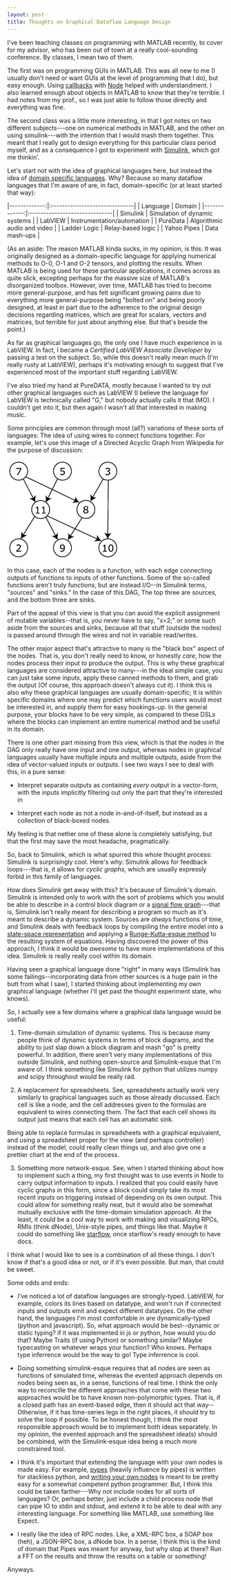 ```yaml
---
layout: post
title: Thoughts on Graphical Dataflow Language Design
---
```


I've been teaching classes on programming with MATLAB recently, to cover for my advisor, who has been out of town at a really cool-sounding conference. By classes, I mean two of them.

The first was on programming GUIs in MATLAB. This was all new to me (I usually don't need or want GUIs at the level of programming that I do), but easy enough. Using [callbacks](http://en.wikipedia.org/wiki/Callback_(computer_science)) with [Node](http://nodejs.org) helped with understandment. I also learned enough about objects in MATLAB to know that they're terrible. I had notes from my prof., so I was just able to follow those directly and everything was fine.

The second class was a little more interesting, in that I got notes on two different subjects---one on numerical methods in MATLAB, and the other on using simulink---with the intention that I would mash them together. This meant that I really got to design everything for this particular class period myself, and as a consequence I got to experiment with [Simulink](http://en.wikipedia.org/wiki/Simulink), which got me thinkin'.

Let's start not with the idea of graphical languages here, but instead the idea of [domain specific languages](http://en.wikipedia.org/wiki/Domain-specific_language). Why? Because so many dataflow languages that I'm aware of are, in fact, domain-specific (or at least started that way):

|-------------:|:------------------------------|
|     Language | Domain                        |
|-------------:|:------------------------------|
|     Simulink | Simulation of dynamic systems |
|      LabVIEW | Instrumentation/automation    |
|     PureData | Algorithmic audio and video   |
| Ladder Logic | Relay-based logic             |
|  Yahoo Pipes | Data mash-ups                 |

(As an aside: The reason MATLAB kinda sucks, in my opinion, is this: It was originally designed as a domain-specific language for applying numerical methods to O-0, O-1 and O-2 tensors, and plotting the results. When MATLAB is being used for these particular applications, it comes across as quite slick, excepting perhaps for the massive size of MATLAB's disorganized toolbox. However, over time, MATLAB has tried to become more general-purpose, and has felt significant growing pains due to everything more general-purpose being "bolted on" and being poorly designed, at least in part due to the adherence to the original design decisions regarding matrices, which are great for scalars, vectors and matrices, but terrible for just about anything else. But that's beside the point.)

As far as graphical languages go, the only one I have much experience in is LabVIEW. In fact, I became a *Certified LabVIEW Associate Developer* by passing a test on the subject. So, while this doesn't really mean much (I'm really rusty at LabVIEW), perhaps it's motivating enough to suggest that I've experienced most of the important stuff regarding LabVIEW.

I've also tried my hand at PureDATA, mostly because I wanted to try out other graphical languages such as LabVIEW (I believe the language for LabVIEW is technically called "G," but nobody actually calls it that IMO). I couldn't get into it, but then again I wasn't all that interested in making music.

Some principles are common through most (all?) variations of these sorts of languages: The idea of using wires to connect functions together. For example, let's use this image of a Directed Acyclic Graph from Wikipedia for the purpose of discussion:

![](../images/2010-08-12-dag.png)

In this case, each of the nodes is a function, with each edge connecting outputs of functions to inputs of other functions. Some of the so-called functions aren't truly functions, but are instead I/O--in Simulink terms, "sources" and "sinks." In the case of this DAG, The top three are sources, and the bottom three are sinks.

Part of the appeal of this view is that you can avoid the explicit assignment of mutable variables--that is, you never have to say, "x=2;" or some such aside from the sources and sinks, because all that stuff (outside the nodes) is passed around through the wires and not in variable read/writes.

The other major aspect that's attractive to many is the "black box" aspect of the nodes.  That is, you don't really need to know, or honestly *care*, how the nodes process their input to produce the output. This is why these graphical languages are considered attractive to many---in the ideal simple case, you can just take some inputs, apply these canned methods to them, and grab the output (Of course, this approach doesn't always cut it). I think this is also why these graphical languages are usually domain-specific; It is within specific domains where one may predict which functions users would most be interested in, and supply them for easy hookings-up. In the general purpose, your blocks have to be very simple, as compared to these DSLs where the blocks can implement an entire numerical method and be useful in its domain.

There is one other part missing from this view, which is that the nodes in the DAG only really have one input and one output, whereas nodes in graphical languages usually have multiple inputs and multiple outputs, aside from the idea of vector-valued inputs or outputs. I see two ways I see to deal with this, in a pure sense:

* Interpret separate outputs as containing *every* output in a vector-form, with the inputs implicitly filtering out only the part that they're interested in

* Interpret each node as not a node in-and-of-itself, but instead as a collection of black-boxed nodes.

My feeling is that nether one of these alone is completely satisfying, but that the first may save the most headache, pragmatically.

So, back to Simulink, which is what spurred this whole thought process:  Simulink is surprisingly cool. Here's why:  Simulink allows for feedback loops---that is, it allows for *cyclic graphs*, which are usually expressly forbid in this family of languages.

How does Simulink get away with this? It's because of Simulink's domain.  Simulink is intended only to work with the sort of problems which you would be able to describe in a control block diagram or a [signal flow graph](http://en.wikipedia.org/wiki/Signal-flow_graph)---that is, Simulink isn't really meant for describing a program so much as it's meant to describe a dynamic system. Sources are *always* functions of time, and Simulink deals with feedback loops by compiling the entire model into a [state-space representation](http://en.wikipedia.org/wiki/State_space_(controls)) and applying a [Runge-Kutta-esque method](http://www.mathworks.com/access/helpdesk/help/techdoc/ref/ode45.shtml) to the resulting system of equations. Having discovered the power of this approach, I think it would be *awesome* to have more implementations of this idea. Simulink is really really cool within its domain.

Having seen a graphical language done "right" in many ways (Simulink has some failings--incorporating data from other sources is a huge pain in the butt from what I saw), I started thinking about implementing my own graphical language (whether I'll get past the thought experiment state, who knows).

So, I actually see a few domains where a graphical data language would be useful:

1. Time-domain simulation of dynamic systems. This is because many people think of dynamic systems in terms of block diagrams, and the ability to just slap down a block diagram and mash "go" is pretty powerful. In addition, there aren't very many implementations of this outside Simulink, and nothing open-source and Simulink-esque that I'm aware of.  I think something like Simulink for python that utilizes numpy and scipy throughout would be really rad.

2. A replacement for spreadsheets. See, spreadsheets actually work very similarly to graphical languages such as those already discussed. Each cell is like a node, and the cell addresses given to the formulas are equivalent to wires connecting them.  The fact that each cell shows its output just means that each cell has an automatic sink.

Being able to replace formulas in spreadsheets with a graphical equivalent, and using a spreadsheet proper for the view (and perhaps controller) instead of the model, could really clean things up, and also give one a prettier chart at the end of the process.

3. Something more network-esque. See, when I started thinking about how to implement such a thing, my first thought was to use events in Node to carry output information to inputs. I realized that you could easily have cyclic graphs in this form, since a block could simply take its most recent inputs on triggering instead of depending on its own output. This could allow for something really neat, but it would also be somewhat mutually exclusive with the time-domain simulation approach. At the least, it could be a cool way to work with making and visualizing RPCs, RMIs (think dNode), Unix-style pipes, and things like that. Maybe it could do something like [starflow](http://bitbucket.org/dyamins/starflow), once starflow's ready enough to have docs.

I think what I would like to see is a combination of all these things. I don't know if that's a good idea or not, or if it's even possible. But man, that could be sweet.

Some odds and ends:

* I've noticed a lot of dataflow languages are strongly-typed. LabVIEW, for example, colors its lines based on datatype, and won't run if connected inputs and outputs emit and expect different datatypes. On the other hand, the languages I'm most comfortable in are dynamically-typed (python and javascript). So, what approach would be best--dynamic or static typing? if it was implemented in js or python, how would you do that? Maybe Traits (if using Python) or something similar? Maybe typecasting on whatever wraps your function? Who knows. Perhaps type inferrence would be the way to go! Type inferrence is cool.

* Doing something simulink-esque requires that all nodes are seen as functions of simulated time, whereas the evented approach depends on nodes being seen as, in a sense, functions of real time. I think the only way to reconcille the different approaches that come with these two approaches would be to have known non-polymorphic types. That is, if a closed path has an event-based edge, then it should act that way--Otherwise, if it has time-series legs in the right places, it should try to solve the loop if possible.  To be honest though, I think the most responsible approach would be to implement both ideas separately. In my opinion, the evented approach and the spreadsheet idea(s) should be combined, with the Simulink-esque idea being a much more constrained tool.

* I think it's important that extending the language with your own nodes is made easy. For example, [pypes](http://pypes.org) (heavily influence by pipes) is written for stackless python, and [writing your own nodes](http://bitbucket.org/diji/pypes/wiki/Reverse_Field) is meant to be pretty easy for a somewhat competent python programmer. But, I think this could be taken farther---Why not include nodes for all sorts of languages? Or, perhaps better, just include a child process node that can pipe IO to stdin and stdout, and extend it to be able to deal with any interesting language. For something like MATLAB, use something like Expect.

* I really like the idea of RPC nodes. Like, a XML-RPC box, a SOAP box (heh), a JSON-RPC box, a dNode box. In a sense, I think this is the kind of domain that Pipes was meant for anyway, but why stop at there? Run a FFT on the results and throw the results on a table or something!

Anyways.
